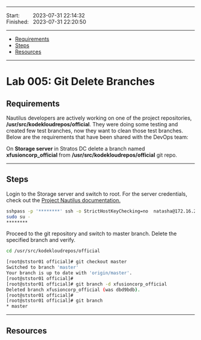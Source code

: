 
------------------------------

Start: &nbsp;&nbsp;&nbsp;&nbsp;&nbsp;&nbsp;&nbsp;&nbsp;2023-07-31 22:14:32  
Finished: &nbsp;&nbsp;2023-07-31 22:20:50

------------------------------

- [Requirements](#requirements)
- [Steps](#steps)
- [Resources](#resources)

------------------------------

# Lab 005: Git Delete Branches

## Requirements

Nautilus developers are actively working on one of the project repositories, **/usr/src/kodekloudrepos/official**. They were doing some testing and created few test branches, now they want to clean those test branches. Below are the requirements that have been shared with the DevOps team:

On **Storage server** in Stratos DC delete a branch named **xfusioncorp_official** from **/usr/src/kodekloudrepos/official** git repo.

------------------------------

## Steps


Login to the Storage server and switch to root. For the server credentials, check out the [Project Nautilus documentation.](https://kodekloudhub.github.io/kodekloud-engineer/docs/projects/nautilus)


```bash
sshpass -p '********' ssh -o StrictHostKeyChecking=no  natasha@172.16.238.15
sudo su -
********  
```

Proceed to the git repository and switch to master branch.
Delete the specified branch and verify.

```bash
cd /usr/src/kodekloudrepos/official
```

```bash
[root@ststor01 official]# git checkout master
Switched to branch 'master'
Your branch is up to date with 'origin/master'.
[root@ststor01 official]# 
[root@ststor01 official]# git branch -d xfusioncorp_official
Deleted branch xfusioncorp_official (was dbd9bdb).
[root@ststor01 official]# 
[root@ststor01 official]# git branch
* master
```

------------------------------

## Resources